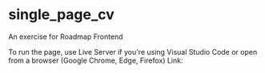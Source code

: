 # single_page_cv
An exercise for Roadmap Frontend 

To run the page, use Live Server if you're using Visual Studio Code or open from a browser (Google Chrome, Edge, Firefox)
Link: 
